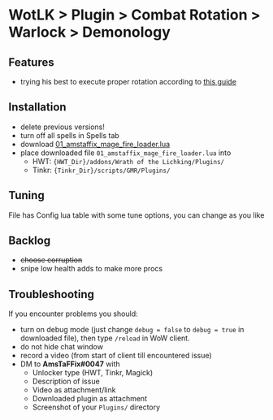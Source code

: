 # WotLK > Plugin > Combat Rotation > Warlock > Demonology

## Features
- trying his best to execute proper rotation according to [this guide](https://www.wowhead.com/wotlk/guide/classes/mage/fire/dps-rotation-cooldowns-abilities-pve)

## Installation
- delete previous versions!
- turn off all spells in Spells tab
- download [01_amstaffix_mage_fire_loader.lua](https://raw.githubusercontent.com/Dream-Weaver-GMR-Profiles-Plugins/public/master/plugins/wotlk/combat_rotation/mage/fire/v1/01_amstaffix_mage_fire_loader.lua)
- place downloaded file `01_amstaffix_mage_fire_loader.lua` into
  - HWT: `{HWT_Dir}/addons/Wrath of the Lichking/Plugins/`
  - Tinkr: `{Tinkr_Dir}/scripts/GMR/Plugins/`

## Tuning
File has Config lua table with some tune options, you can change as you like

## Backlog
- ~~choose corruption~~
- snipe low health adds to make more procs
## Troubleshooting
If you encounter problems you should:
- turn on debug mode (just change `debug = false` to `debug = true` in downloaded file), then type `/reload` in WoW client.
- do not hide chat window
- record a video (from start of client till encountered issue)
- DM to **AmsTaFFix#0047** with
  - Unlocker type (HWT, Tinkr, Magick)
  - Description of issue
  - Video as attachment/link
  - Downloaded plugin as attachment
  - Screenshot of your `Plugins/` directory
